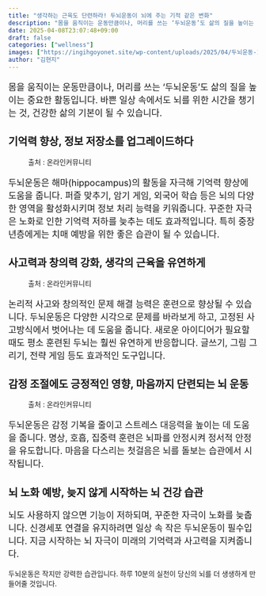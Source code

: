 ```yaml
---
title: "생각하는 근육도 단련하라! 두뇌운동이 뇌에 주는 기적 같은 변화"
description: "몸을 움직이는 운동만큼이나, 머리를 쓰는 ‘두뇌운동’도 삶의 질을 높이는 중요한 활동입니다. 바쁜 일상 속에서도 뇌를 위한 시간을 챙기는 것, 건강한 삶의 기본이 될 수 있습니다."
date: 2025-04-08T23:07:48+09:00
draft: false
categories: ["wellness"]
images: ["https://ingihgoyonet.site/wp-content/uploads/2025/04/두뇌운동-1024x683.jpg", "https://ingihgoyonet.site/wp-content/uploads/2025/04/뇌건강-2-1024x683.jpg", "https://ingihgoyonet.site/wp-content/uploads/2025/04/집중력높이기-1024x683.jpg"]
author: "김현지"
---
```


<p style="font-size:18px">몸을 움직이는 운동만큼이나, 머리를 쓰는 ‘두뇌운동’도 삶의 질을 높이는 중요한 활동입니다. 바쁜 일상 속에서도 뇌를 위한 시간을 챙기는 것, 건강한 삶의 기본이 될 수 있습니다.</p> <h2 >기억력 향상, <strong>정보 저장소를 업그레이드하다</strong></h2> <figure ><img src="https://ingihgoyonet.site/wp-content/uploads/2025/04/두뇌운동-1024x683.jpg" alt="" style="aspect-ratio:16/9;object-fit:cover"/><figcaption >출처 : 온라인커뮤니티</figcaption></figure> <p style="font-size:18px">두뇌운동은 해마(hippocampus)의 활동을 자극해 기억력 향상에 도움을 줍니다. 퍼즐 맞추기, 암기 게임, 외국어 학습 등은 뇌의 다양한 영역을 활성화시키며 정보 처리 능력을 키워줍니다. 꾸준한 자극은 노화로 인한 기억력 저하를 늦추는 데도 효과적입니다. 특히 중장년층에게는 치매 예방을 위한 좋은 습관이 될 수 있습니다.</p> <h2 >사고력과 창의력 강화, <strong>생각의 근육을 유연하게</strong></h2> <figure ><img src="https://ingihgoyonet.site/wp-content/uploads/2025/04/뇌건강-2-1024x683.jpg" alt="" style="aspect-ratio:16/9;object-fit:cover"/><figcaption >출처 : 온라인커뮤니티</figcaption></figure> <p style="font-size:18px">논리적 사고와 창의적인 문제 해결 능력은 훈련으로 향상될 수 있습니다. 두뇌운동은 다양한 시각으로 문제를 바라보게 하고, 고정된 사고방식에서 벗어나는 데 도움을 줍니다. 새로운 아이디어가 필요할 때도 평소 훈련된 두뇌는 훨씬 유연하게 반응합니다. 글쓰기, 그림 그리기, 전략 게임 등도 효과적인 도구입니다.</p> <h2 >감정 조절에도 긍정적인 영향, 마음까지 단련되는 뇌 운동</h2> <figure ><img src="https://ingihgoyonet.site/wp-content/uploads/2025/04/집중력높이기-1024x683.jpg" alt="" style="aspect-ratio:16/9;object-fit:cover"/><figcaption >출처 : 온라인커뮤니티</figcaption></figure> <p style="font-size:18px">두뇌운동은 감정 기복을 줄이고 스트레스 대응력을 높이는 데 도움을 줍니다. 명상, 호흡, 집중력 훈련은 뇌파를 안정시켜 정서적 안정을 유도합니다. 마음을 다스리는 첫걸음은 뇌를 돌보는 습관에서 시작됩니다.</p> <h2 >뇌 노화 예방, 늦지 않게 시작하는 뇌 건강 습관</h2> <p style="font-size:18px">뇌도 사용하지 않으면 기능이 저하되며, 꾸준한 자극이 노화를 늦춥니다. 신경세포 연결을 유지하려면 일상 속 작은 두뇌운동이 필수입니다. 지금 시작하는 뇌 자극이 미래의 기억력과 사고력을 지켜줍니다.</p> <p>두뇌운동은 작지만 강력한 습관입니다. 하루 10분의 실천이 당신의 뇌를 더 생생하게 만들어줄 것입니다.</p>